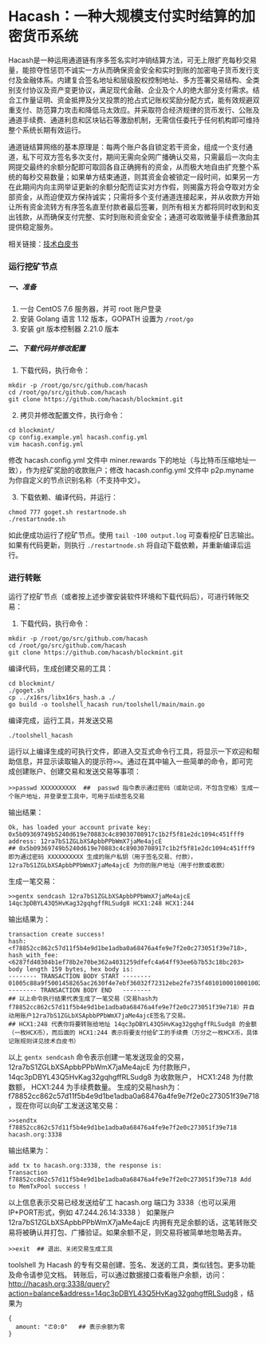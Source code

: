 # Hacash：一种大规模支付实时结算的加密货币系统

Hacash是一种运用通道链有序多签名实时冲销结算方法，可无上限扩充每秒交易量，能掠夺性惩罚不诚实一方从而确保资金安全和实时到账的加密电子货币发行支付及金融体系。内建复合签名地址和层级股权控制地址、多方签署交易结构、全类别支付协议及资产变更协议，满足现代金融、企业及个人的绝大部分支付需求。结合工作量证明、资金抵押及分叉投票的抢占式记账权奖励分配方式，能有效规避双重支付、防范算力攻击和降低马太效应。并采取符合经济规律的货币发行、公账及通道手续费、通道利息和区块钻石等激励机制，无需信任委托于任何机构即可维持整个系统长期有效运行。

通道链结算网络的基本原理是：每两个账户各自锁定若干资金，组成一个支付通道，私下可双方签名多次支付，期间无需向全网广播确认交易，只需最后一次向主网提交最终的余额分配即可取回各自正确拥有的资金，从而极大地自由扩充整个系统的每秒交易数量；如果单方结束通道，则其资金会被锁定一段时间，如果另一方在此期间内向主网举证更新的余额分配而证实对方作假，则揭露方将会夺取对方全部资金，从而迫使双方保持诚实；只需将多个支付通道连接起来，并从收款方开始让所有资金流转方有序签名直至付款者最后签署，则所有相关方都将同时收到和支出钱款，从而确保支付完整、实时到账和资金安全；通道可收取微量手续费激励其提供稳定服务。

相关链接：[技术白皮书](https://github.com/hacash/paper/blob/master/draft/whitepaper.cn.md)


### 运行挖矿节点

##### 一、准备
  1. 一台 CentOS 7.6 服务器，并可 root 账户登录
  2. 安装 Golang 语言 1.12 版本，GOPATH 设置为 `/root/go`
  3. 安装 git 版本控制器 2.21.0 版本

##### 二、下载代码并修改配置

  1. 下载代码，执行命令：
  ```
  mkdir -p /root/go/src/github.com/hacash
  cd /root/go/src/github.com/hacash
  git clone https://github.com/hacash/blockmint.git
  ```
  
  2. 拷贝并修改配置文件，执行命令：
  ```
  cd blockmint/
  cp config.example.yml hacash.config.yml
  vim hacash.config.yml
  ```
  修改 hacash.config.yml 文件中 miner.rewards 下的地址（与比特币压缩地址一致），作为挖矿奖励的收款账户；修改 hacash.config.yml 文件中 p2p.myname 为你自定义的节点识别名称（不支持中文）。
  
  3. 下载依赖、编译代码，并运行：
  ```
  chmod 777 goget.sh restartnode.sh
  ./restartnode.sh
  ```
  如此便成功运行了挖矿节点。使用 `tail -100 output.log` 可查看挖矿日志输出。如果有代码更新，则执行 `./restartnode.sh` 将自动下载依赖，并重新编译后运行。
  
### 进行转账

运行了挖矿节点（或者按上述步骤安装软件环境和下载代码后），可进行转账交易：

  1. 下载代码，执行命令：
  ```
  mkdir -p /root/go/src/github.com/hacash
  cd /root/go/src/github.com/hacash
  git clone https://github.com/hacash/blockmint.git
  ```
  编译代码，生成创建交易的工具：
  ```
  cd blockmint/
  ./goget.sh
  cp ../x16rs/libx16rs_hash.a ./
  go build -o toolshell_hacash run/toolshell/main/main.go
  ```
  编译完成，运行工具，并发送交易
  ```
  ./toolshell_hacash    
  ```
  运行以上编译生成的可执行文件，即进入交互式命令行工具，将显示一下欢迎和帮助信息，并显示读取输入的提示符`>>`。通过在其中输入一些简单的命令，即可完成创建账户、创建交易和发送交易等事项：
  ```
  >>passwd XXXXXXXXXX  ##  passwd 指令表示通过密码（或助记词，不包含空格）生成一个账户地址，并登录至工具中，可用于后续签名交易
  ```
  输出结果：
  ```
  Ok, has loaded your account private key: 0x5b09369749b5240d619e70883c4c89030708917c1b2f5f81e2dc1094c451fff9 address: 12ra7bS1ZGLbXSApbbPPbWmX7jaMe4ajcE
  ## 0x5b09369749b5240d619e70883c4c89030708917c1b2f5f81e2dc1094c451fff9 即为通过密码 XXXXXXXXXX 生成的账户私钥（用于签名交易、付款），12ra7bS1ZGLbXSApbbPPbWmX7jaMe4ajcE 为你的账户地址（用于付款或收款）
  ```
  生成一笔交易：
  ```
  >>gentx sendcash 12ra7bS1ZGLbXSApbbPPbWmX7jaMe4ajcE 14qc3pDBYL43Q5HvKag32gqhgffRLSudg8 HCX1:248 HCX1:244 
  ```
  输出结果为：
  ```
  transaction create success! 
  hash: <f78852cc862c57d11f5b4e9d1be1adba0a68476a4fe9e7f2e0c273051f39e718>, hash_with_fee: <6287fd40304b1ef78b2e70be362a4031259dfefc4a64ff93ee6b7b53c18bc203>
  body length 159 bytes, hex body is:
  -------- TRANSACTION BODY START --------
  01005c88a9f5001458265ac2630f4e7ebf36032f72312ebe2fe735f4010100010001002a1999bd5a61eb7802d2c6549d851bd8d52f2d6ff80101000103256dd3294096dadcc2959031d46aa6163cfd73873e0dc27d2a147718e6d21e9de7ed3219130079635db1c2114a2f06d7ca79103ed551a3adb3d6b8ac2eb955d96aa28241e9644cfacbb94c339779969b0078c203a15081236bf78d8d220bdba10000
  -------- TRANSACTION BODY END   --------
  ## 以上命令执行结果代表生成了一笔交易（交易hash为f78852cc862c57d11f5b4e9d1be1adba0a68476a4fe9e7f2e0c273051f39e718）并自动用账户12ra7bS1ZGLbXSApbbPPbWmX7jaMe4ajcE签名了交易。
  ## HCX1:248 代表你将要转账给地址 14qc3pDBYL43Q5HvKag32gqhgffRLSudg8 的金额（一枚HCX币），而后面的 HCX1:244 表示将要支付给矿工的手续费（万分之一枚HCX币，具体记账规则详见技术白皮书）
  ```
  以上 `gentx sendcash` 命令表示创建一笔发送现金的交易，12ra7bS1ZGLbXSApbbPPbWmX7jaMe4ajcE 为付款账户，14qc3pDBYL43Q5HvKag32gqhgffRLSudg8 为收款账户， HCX1:248 为付款数额， HCX1:244 为手续费数量。 生成的交易hash为：f78852cc862c57d11f5b4e9d1be1adba0a68476a4fe9e7f2e0c273051f39e718，现在你可以向矿工发送这笔交易：
  ```
  >>sendtx f78852cc862c57d11f5b4e9d1be1adba0a68476a4fe9e7f2e0c273051f39e718 hacash.org:3338
  ```
  输出结果为：
  ```
  add tx to hacash.org:3338, the response is:
  Transaction f78852cc862c57d11f5b4e9d1be1adba0a68476a4fe9e7f2e0c273051f39e718 Add to MemTxPool success !
  ```
  以上信息表示交易已经发送给矿工 hacash.org 端口为 3338（也可以采用IP+PORT形式，例如 47.244.26.14:3338 ）
  如果账户 12ra7bS1ZGLbXSApbbPPbWmX7jaMe4ajcE 内拥有充足余额的话，这笔转账交易将被确认并打包、广播验证。如果余额不足，则交易将被简单地忽略丢弃。
  ```
  >>exit  ## 退出、关闭交易生成工具
  ```
  toolshell 为 Hacash 的专有交易创建、签名、发送的工具，类似钱包。更多功能及命令请参见文档。
  转账后，可以通过数据接口查看账户余额，访问： http://hacash.org:3338/query?action=balance&address=14qc3pDBYL43Q5HvKag32gqhgffRLSudg8 ，结果为
  ```
  {
    amount: "ㄜ0:0"   ## 表示余额为零
  }
  ```



